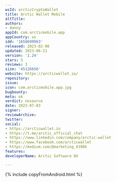 ```yaml
---
wsId: arcticCryptoWallet
title: Arctic Wallet Mobile
altTitle: 
authors:
- danny
appId: com.arcticmobile.app
appCountry: us
idd: '1658699963'
released: 2023-02-08
updated: 2023-06-21
version: '1.24'
stars: 5
reviews: 3
size: '45126656'
website: https://arcticwallet.io/
repository: 
issue: 
icon: com.arcticmobile.app.jpg
bugbounty: 
meta: ok
verdict: nosource
date: 2023-07-03
signer: 
reviewArchive: 
twitter: 
social:
- https://arcticwallet.io
- https://t.me/arctic_official_chat
- https://www.linkedin.com/company/arctic-wallet
- https://www.facebook.com/arcticwallet
- https://medium.com/@marketing_43986
features: 
developerName: Arctic Software OU

---
```


{% include copyFromAndroid.html %}
